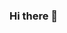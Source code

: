 ### Hi there 👋

<!--
**Thomas-ROSZAK/Thomas-ROSZAK** is a ✨ _special_ ✨ repository because its `README.md` (this file) appears on your GitHub profile.

Here are some ideas to get you started:

- 🔭 I’m currently working on severasl projects
- 🌱 I’m currently learning VUEJS NUXTJS
- 👯 I’m looking to collaborate on javascript projects with the framework vuejs
- 🤔 I’m looking for help tom improve myself in backend
- 💬 Ask me about my activities
- 📫 How to reach me: thomasroszak@protonmail.com 

![Cover](https://github.com/NicolasBrondin/NicolasBrondin/blob/master/img/cover.jpg)

-->
